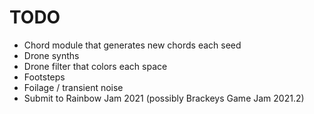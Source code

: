 # TODO
- Chord module that generates new chords each seed
- Drone synths
- Drone filter that colors each space
- Footsteps
- Foilage / transient noise
- Submit to Rainbow Jam 2021 (possibly Brackeys Game Jam 2021.2)
